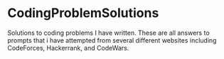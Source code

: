 # CodingProblemSolutions
Solutions to coding problems I have written.
These are all answers to prompts that i have attempted from several different websites including CodeForces, Hackerrank, and CodeWars.
